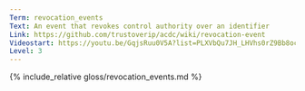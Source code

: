 ```yaml
---
Term: revocation_events
Text: An event that revokes control authority over an identifier
Link: https://github.com/trustoverip/acdc/wiki/revocation-event
Videostart: https://youtu.be/GqjsRuu0V5A?list=PLXVbQu7JH_LHVhs0rZ9Bb8ocyKlPljkaG&t=55m58s
Level: 3
---
```


{% include_relative gloss/revocation_events.md %}
